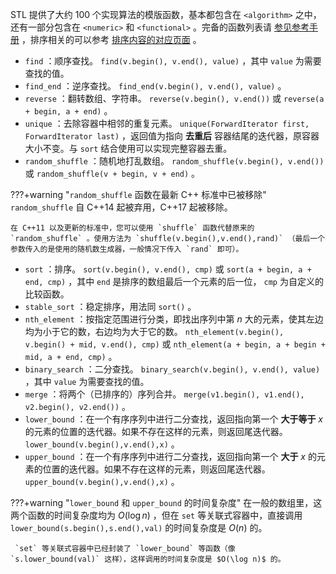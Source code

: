 STL 提供了大约 100 个实现算法的模版函数，基本都包含在 `<algorithm>` 之中，还有一部分包含在 `<numeric>` 和 `<functional>` 。完备的函数列表请 [参见参考手册](https://zh.cppreference.com/w/cpp/algorithm) ，排序相关的可以参考 [排序内容的对应页面](../../basic/stl-sort.md) 。

-  `find` ：顺序查找。 `find(v.begin(), v.end(), value)` ，其中 `value` 为需要查找的值。
-  `find_end` ：逆序查找。 `find_end(v.begin(), v.end(), value)` 。
-  `reverse` ：翻转数组、字符串。 `reverse(v.begin(), v.end())` 或 `reverse(a + begin, a + end)` 。
-  `unique` ：去除容器中相邻的重复元素。 `unique(ForwardIterator first, ForwardIterator last)` ，返回值为指向 **去重后** 容器结尾的迭代器，原容器大小不变。与 `sort` 结合使用可以实现完整容器去重。
-  `random_shuffle` ：随机地打乱数组。 `random_shuffle(v.begin(), v.end())` 或 `random_shuffle(v + begin, v + end)` 。

???+warning "`random_shuffle` 函数在最新 C++ 标准中已被移除"
     `random_shuffle` 自 C++14 起被弃用，C++17 起被移除。
    
    在 C++11 以及更新的标准中，您可以使用 `shuffle` 函数代替原来的 `random_shuffle` 。使用方法为 `shuffle(v.begin(),v.end(),rand)` （最后一个参数传入的是使用的随机数生成器，一般情况下传入 `rand` 即可）。

-  `sort` ：排序。 `sort(v.begin(), v.end(), cmp)` 或 `sort(a + begin, a + end, cmp)` ，其中 `end` 是排序的数组最后一个元素的后一位， `cmp` 为自定义的比较函数。
-  `stable_sort` ：稳定排序，用法同 `sort()` 。
-  `nth_element` ：按指定范围进行分类，即找出序列中第 $n$ 大的元素，使其左边均为小于它的数，右边均为大于它的数。 `nth_element(v.begin(), v.begin() + mid, v.end(), cmp)` 或 `nth_element(a + begin, a + begin + mid, a + end, cmp)` 。
-  `binary_search` ：二分查找。 `binary_search(v.begin(), v.end(), value)` ，其中 `value` 为需要查找的值。
-  `merge` ：将两个（已排序的）序列合并。 `merge(v1.begin(), v1.end(), v2.begin(), v2.end())` 。
-  `lower_bound` ：在一个有序序列中进行二分查找，返回指向第一个 **大于等于**  $x$ 的元素的位置的迭代器。如果不存在这样的元素，则返回尾迭代器。 `lower_bound(v.begin(),v.end(),x)` 。
-  `upper_bound` ：在一个有序序列中进行二分查找，返回指向第一个 **大于**  $x$ 的元素的位置的迭代器。如果不存在这样的元素，则返回尾迭代器。 `upper_bound(v.begin(),v.end(),x)` 。

???+warning "`lower_bound` 和 `upper_bound` 的时间复杂度"
    在一般的数组里，这两个函数的时间复杂度均为 $O(\log n)$ ，但在 `set` 等关联式容器中，直接调用 `lower_bound(s.begin(),s.end(),val)` 的时间复杂度是 $O(n)$ 的。
    
     `set` 等关联式容器中已经封装了 `lower_bound` 等函数（像 `s.lower_bound(val)` 这样），这样调用的时间复杂度是 $O(\log n)$ 的。
